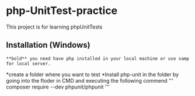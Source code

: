 # php-UnitTest-practice
This project is for learning phpUnitTests

## Installation (Windows)

	**bold** you need have php installed in your local machine or use xamp for local server.

*create a folder where you want to test 
*Install php-unit in the folder by going into the floder in CMD and executing the following commend
'''
composer require --dev phpunit/phpunit 
'''

